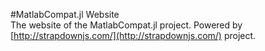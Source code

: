 #MatlabCompat.jl Website
<br>
The website of the MatlabCompat.jl project. Powered by [http://strapdownjs.com/](http://strapdownjs.com/) project.